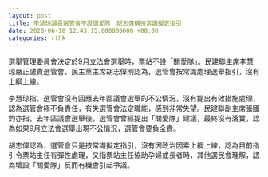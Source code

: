 ```yaml
---
layout: post
title: 李慧琼譴責選管會不設關愛隊　胡志偉稱按常識擬定指引
date: 2020-06-18 12:43:15.000000000 +08:00
categories: rthk
---
```


選舉管理委員會決定於9月立法會選舉時，票站不設「關愛隊」。民建聯主席李慧琼嚴正譴責選管會，民主黨主席胡志偉則認為，選管會按常識處理選舉指引，沒有上綱上線。

李慧琼指，選管會沒有回應去年區議會選舉的不公情況，沒有提出有效措施處理，認為選管會極不負責任，有失選管會法定職能，感到非常失望。民建聯副主席張國鈞亦指，去年區議會選舉後，選管會曾經提出「關愛隊」建議，最終沒有落實，認為如果9月立法會選舉出現不公情況，選管會要負全責。

胡志偉認為，選管會只是按常識擬定指引，沒有因政治因素上綱上線，認為目前指引令票站主任有彈性處理，又指票站主任協助孕婦或長者時，其他選民會理解，認為增設「關愛隊」反而有機會引起爭議。
